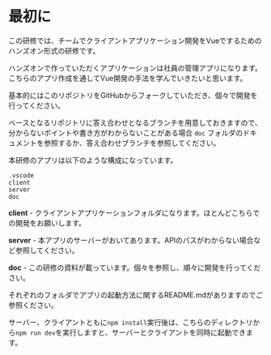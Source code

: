 # 最初に

この研修では、チームでクライアントアプリケーション開発をVueでするためのハンズオン形式の研修です。

ハンズオンで作っていただくアプリケーションは社員の管理アプリになります。こちらのアプリ作成を通してVue開発の手法を学んでいきたいと思います。

基本的にはこのリポジトリをGitHubからフォークしていただき、個々で開発を行ってください。

ベースとなるリポジトリに答え合わせとなるブランチを用意しておきますので、分からないポイントや書き方がわからないことがある場合 `doc` フォルダのドキュメントを参照するか、答え合わせブランチを参照してください。

本研修のアプリは以下のような構成になっています。

```
.vscode
client
server
doc
```

**client** - クライアントアプリケーションフォルダになります。ほとんどこちらでの開発をお願いします。

**server** - 本アプリのサーバーがおいてあります。APIのパスがわからない場合など参照してください。

**doc** - この研修の資料が載っています。個々を参照し、順々に開発を行ってください。

それぞれのフォルダでアプリの起動方法に関するREADME.mdがありますのでご参照ください。

サーバー、クライアントともに`npm install`実行後は、こちらのディレクトリから`npm run dev`を実行しますと、サーバーとクライアントを同時に起動できます。
